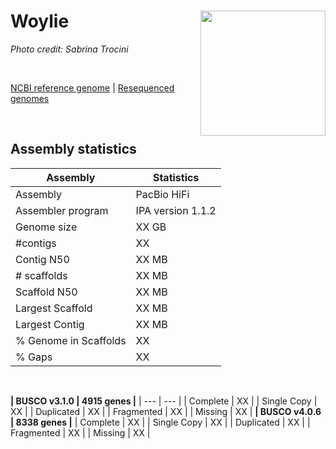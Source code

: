 # **Woylie** <img src = "https://github.com/awgg-lab/australasiangenomes/blob/main/images/Bettongia_pencillata.jpg" width = 200 align = "right">
*Photo credit: Sabrina Trocini*

<br>

[NCBI reference genome](https://www.ncbi.nlm.nih.gov/assembly/GCF_002099425.1/) | [Resequenced genomes](https://www.ncbi.nlm.nih.gov/assembly/GCF_002099425.1/)

<br>

## Assembly statistics

| Assembly | Statistics |
| --- | --- |
| Assembly    | PacBio HiFi |
| Assembler program |  IPA version 1.1.2 |
| Genome size | XX GB |
| #contigs | XX |
| Contig N50 | XX MB |
| # scaffolds | XX MB |
| Scaffold N50 | XX MB |
| Largest Scaffold | XX MB |
| Largest Contig | XX MB |
| % Genome in Scaffolds | XX |
| % Gaps | XX |

<br>

**| BUSCO v3.1.0 | 4915 genes |**
| --- | --- |
| Complete    | XX |
| Single Copy |  XX |
| Duplicated | XX |
| Fragmented | XX |
| Missing | XX  |
**| BUSCO v4.0.6 | 8338 genes |**
| Complete    | XX |
| Single Copy |  XX |
| Duplicated | XX |
| Fragmented | XX |
| Missing | XX  |
